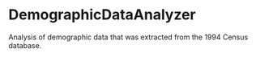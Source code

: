 # DemographicDataAnalyzer
Analysis of demographic data that was extracted from the 1994 Census database.
